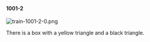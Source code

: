 #### 1001-2
![train-1001-2-0.png](https://github.com/lil-lab/nlvr/raw/master/nlvr/train/images/67/train-1001-2-0.png "train-1001-2-0.png")

There is a box with a yellow triangle and a black triangle.